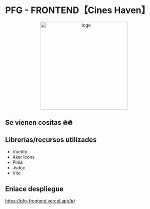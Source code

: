 # PFG - FRONTEND【Cines Haven】

<p align="center">
  <img width="280" alt="logo" src="https://user-images.githubusercontent.com/92323915/220186818-007160d6-0e37-430b-9e8f-7bc8cacf21ca.png">
</p>

## Se vienen cositas :fire::fire:

## Librerías/recursos utilizades

- Vuetify
- Akar Icons
- Pinia
- Jsdoc
- Vite

## Enlace despliegue

https://pfg-frontend.vercel.app/#/